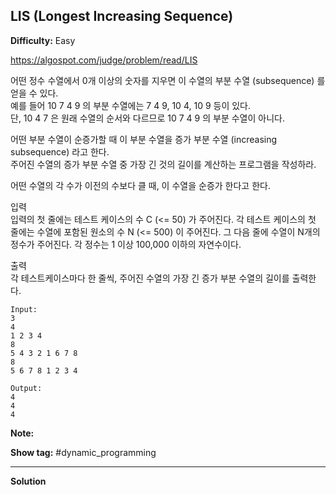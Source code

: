 ## LIS (Longest Increasing Sequence)

**Difficulty:** Easy

https://algospot.com/judge/problem/read/LIS

어떤 정수 수열에서 0개 이상의 숫자를 지우면 이 수열의 부분 수열 (subsequence) 를 얻을 수 있다. <br/>
예를 들어 10 7 4 9 의 부분 수열에는 7 4 9, 10 4, 10 9 등이 있다. <br/>
단, 10 4 7 은 원래 수열의 순서와 다르므로 10 7 4 9 의 부분 수열이 아니다. <br/>

어떤 부분 수열이 순증가할 때 이 부분 수열을 증가 부분 수열 (increasing subsequence) 라고 한다. <br/>
주어진 수열의 증가 부분 수열 중 가장 긴 것의 길이를 계산하는 프로그램을 작성하라. <br/>

어떤 수열의 각 수가 이전의 수보다 클 때, 이 수열을 순증가 한다고 한다. <br/>

입력 <br/>
입력의 첫 줄에는 테스트 케이스의 수 C (<= 50) 가 주어진다. 각 테스트 케이스의 첫 줄에는 수열에 포함된 원소의 수 N (<= 500) 이 주어진다. 그 다음 줄에 수열이 N개의 정수가 주어진다. 각 정수는 1 이상 100,000 이하의 자연수이다.

출력 <br/>
각 테스트케이스마다 한 줄씩, 주어진 수열의 가장 긴 증가 부분 수열의 길이를 출력한다.	

```
Input:
3
4
1 2 3 4
8
5 4 3 2 1 6 7 8 
8
5 6 7 8 1 2 3 4

Output: 
4
4
4
```

**Note:**

**Show tag:** \#dynamic\_programming

------------------------------------

**Solution** <br/>
